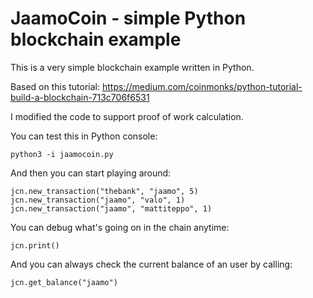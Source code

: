 # JaamoCoin - simple Python blockchain example

This is a very simple blockchain example written in Python.

Based on this tutorial:
https://medium.com/coinmonks/python-tutorial-build-a-blockchain-713c706f6531

I modified the code to support proof of work calculation.

You can test this in Python console:

```
python3 -i jaamocoin.py
```

And then you can start playing around:

```
jcn.new_transaction("thebank", "jaamo", 5)
jcn.new_transaction("jaamo", "valo", 1)
jcn.new_transaction("jaamo", "mattiteppo", 1)
```

You can debug what's going on in the chain anytime:

```
jcn.print()
```

And you can always check the current balance of an user by calling:

```
jcn.get_balance("jaamo")
```
